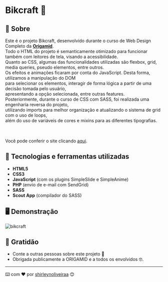 # Bikcraft 🚴

## 📖 Sobre  
Este é o projeto Bikcraft, desenvolvido durante o curso de Web Design Completo da **[Origamid](https://www.origamid.com/)**.<br>
Todo o HTML do projeto é semanticamente otimizado para funcionar também com leitores de tela, visando a acessibilidade.<br>
Quanto ao CSS, algumas das funcionalidades utilizadas são flexbox, grid, media queries, pseudo elementos, entre outros.<br>
Os efeitos e animações ficaram por conta do JavaScript. Desta forma, utilizamos a manipulação do DOM <br>
para selecionar os elementos, interagir de forma lógica a partir de uma decisão tomada pelo usuário,<br>
apresentando a opção selecionada, entre outras features.<br>
Posteriormente, durante o curso de CSS com SASS, foi realizada uma engenharia reversa do projeto,<br>
utilizando imports para melhor organização e atualizando o sistema de grid com o uso de loops,<br>
além do uso de variáveis de cores e mixins para as diferentes tipografias.<br>

<br>
<br>
Você pode conferir o site clicando <a href="https://shirleynoliveiraa.github.io/bikcraft/" target="_blank">aqui</a>.


## 🚀 Tecnologias e ferramentas utilizadas

- **HTML5**
- **CSS3**
- **JavaScript** (com os plugins SimpleSlide e SimpleAnime)
- **PHP** (envio de e-mail com SendGrid)
- **SASS**
- **Scout App** (compilador do SASS)



## 🖥️ Demonstração

![bikcraft](https://user-images.githubusercontent.com/73192272/162099981-4cc20a72-0301-46f1-a854-ebd8fe73c5f1.PNG)


## 🎁 Gratidão

* Conte a outras pessoas sobre este projeto 📢
* Obrigada publicamente a ORIGAMID e a todos os envolvidos 🤓.


---
⌨️ com ❤️ por [shirleynoliveiraa](https://github.com/shirleynoliveiraa) 😊
